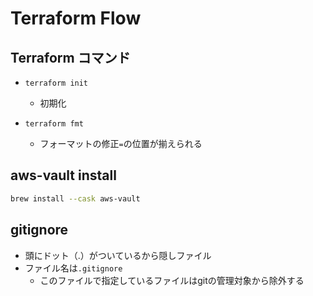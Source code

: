 # Terraform Flow

## Terraform コマンド
- `terraform init`
  - 初期化

- `terraform fmt`
  - フォーマットの修正`=`の位置が揃えられる

## aws-vault install
```bash
brew install --cask aws-vault
```

## gitignore
- 頭にドット（.）がついているから隠しファイル
- ファイル名は`.gitignore`
  - このファイルで指定しているファイルはgitの管理対象から除外する